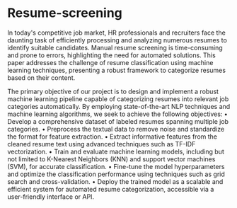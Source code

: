# Resume-screening
In today's competitive job market, HR professionals and recruiters face the daunting task of efficiently processing and analyzing numerous resumes to identify suitable candidates. Manual resume screening is time-consuming and prone to errors, highlighting the need for automated solutions. This paper addresses the challenge of resume classification using machine learning techniques, presenting a robust framework to categorize resumes based on their content.

The primary objective of our project is to design and implement a robust machine learning pipeline capable of categorizing resumes into relevant job categories automatically. By employing state-of-the-art NLP techniques and machine learning algorithms, we seek to achieve the following objectives:
•	Develop a comprehensive dataset of labeled resumes spanning multiple job categories.
•	Preprocess the textual data to remove noise and standardize the format for feature extraction.
•	Extract informative features from the cleaned resume text using advanced techniques such as TF-IDF vectorization.
•	Train and evaluate machine learning models, including but not limited to K-Nearest Neighbors (KNN) and support vector machines (SVM), for accurate classification.
•	Fine-tune the model hyperparameters and optimize the classification performance using techniques such as grid search and cross-validation.
•	Deploy the trained model as a scalable and efficient system for automated resume categorization, accessible via a user-friendly interface or API.
